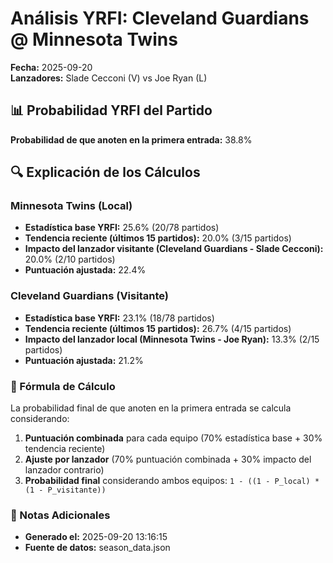 # Análisis YRFI: Cleveland Guardians @ Minnesota Twins

**Fecha:** 2025-09-20  
**Lanzadores:** Slade Cecconi (V) vs Joe Ryan (L)

## 📊 Probabilidad YRFI del Partido

**Probabilidad de que anoten en la primera entrada:** 38.8%

## 🔍 Explicación de los Cálculos

### Minnesota Twins (Local)
- **Estadística base YRFI:** 25.6% (20/78 partidos)
- **Tendencia reciente (últimos 15 partidos):** 20.0% (3/15 partidos)
- **Impacto del lanzador visitante (Cleveland Guardians - Slade Cecconi):** 20.0% (2/10 partidos)
- **Puntuación ajustada:** 22.4%

### Cleveland Guardians (Visitante)
- **Estadística base YRFI:** 23.1% (18/78 partidos)
- **Tendencia reciente (últimos 15 partidos):** 26.7% (4/15 partidos)
- **Impacto del lanzador local (Minnesota Twins - Joe Ryan):** 13.3% (2/15 partidos)
- **Puntuación ajustada:** 21.2%

### 📝 Fórmula de Cálculo

La probabilidad final de que anoten en la primera entrada se calcula considerando:
1. **Puntuación combinada** para cada equipo (70% estadística base + 30% tendencia reciente)
2. **Ajuste por lanzador** (70% puntuación combinada + 30% impacto del lanzador contrario)
3. **Probabilidad final** considerando ambos equipos: `1 - ((1 - P_local) * (1 - P_visitante))`

### 📌 Notas Adicionales

- **Generado el:** 2025-09-20 13:16:15
- **Fuente de datos:** season_data.json

